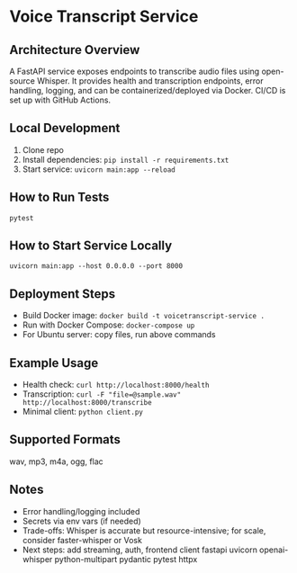 # Voice Transcript Service

## Architecture Overview
A FastAPI service exposes endpoints to transcribe audio files using open-source Whisper. It provides health and transcription endpoints, error handling, logging, and can be containerized/deployed via Docker. CI/CD is set up with GitHub Actions.

## Local Development
1. Clone repo
2. Install dependencies: `pip install -r requirements.txt`
3. Start service: `uvicorn main:app --reload`

## How to Run Tests
`pytest`

## How to Start Service Locally
`uvicorn main:app --host 0.0.0.0 --port 8000`

## Deployment Steps
- Build Docker image: `docker build -t voicetranscript-service .`
- Run with Docker Compose: `docker-compose up`
- For Ubuntu server: copy files, run above commands

## Example Usage
- Health check: `curl http://localhost:8000/health`
- Transcription: `curl -F "file=@sample.wav" http://localhost:8000/transcribe`
- Minimal client: `python client.py`

## Supported Formats
wav, mp3, m4a, ogg, flac

## Notes
- Error handling/logging included
- Secrets via env vars (if needed)
- Trade-offs: Whisper is accurate but resource-intensive; for scale, consider faster-whisper or Vosk
- Next steps: add streaming, auth, frontend client
fastapi
uvicorn
openai-whisper
python-multipart
pydantic
pytest
httpx


